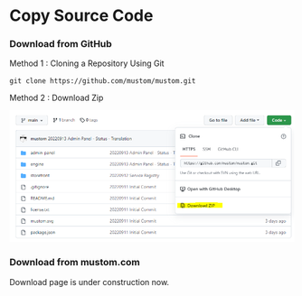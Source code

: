 # Copy Source Code

### Download from GitHub

Method 1 : Cloning a Repository Using Git

```
git clone https://github.com/mustom/mustom.git
```

Method 2 : Download Zip

<img src="../../.gitbook/assets/image (1).png" alt="" data-size="original">

### Download from mustom.com

Download page is under construction now.
